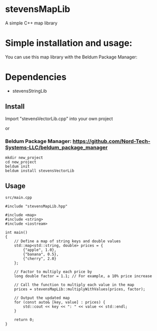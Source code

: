# stevensMapLib
A simple C++ map library

# Simple installation and usage:
You can use this map library with the Beldum Package Manager:

# Dependencies
- stevensStringLib

## Install
Import "stevensVectorLib.cpp" into your own project

or

### Beldum Package Manager: https://github.com/Nord-Tech-Systems-LLC/beldum_package_manager
```
mkdir new_project
cd new_project
beldum init
beldum install stevensVectorLib
```

## Usage
`src/main.cpp`
```
#include "stevensMapLib.hpp"

#include <map>
#include <string>
#include <iostream>

int main()
{
    // Define a map of string keys and double values
    std::map<std::string, double> prices = {
        {"apple", 1.0},
        {"banana", 0.5},
        {"cherry", 2.0}
    };

    // Factor to multiply each price by
    long double factor = 1.1; // For example, a 10% price increase

    // Call the function to multiply each value in the map
    prices = stevensMapLib::multiplyWithValues(prices, factor);

    // Output the updated map
    for (const auto& [key, value] : prices) {
        std::cout << key << ": " << value << std::endl;
    }

    return 0;
}

```